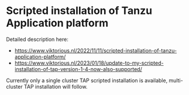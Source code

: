 # Scripted installation of Tanzu Application platform

Detailed description here: 
- https://www.viktorious.nl/2022/11/11/scripted-installation-of-tanzu-application-platform/
- https://www.viktorious.nl/2023/01/18/update-to-my-scripted-installation-of-tap-version-1-4-now-also-supported/

Currently only a single cluster TAP scripted installation is available, multi-cluster TAP installation will follow.

